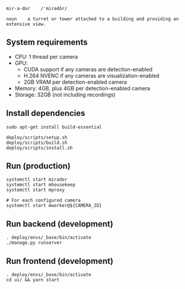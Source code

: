 ```
mir·a·dor    /ˈmirədôr/

noun    a turret or tower attached to a building and providing an extensive view.
```

## System requirements
- CPU: 1 thread per camera
- GPU:
  - CUDA support if any cameras are detection-enabled
  - H.264 NVENC if any cameras are visualization-enabled
  - 2GB VRAM per detection-enabled camera
- Memory: 4GB, plus 4GB per detection-enabled camera
- Storage: 32GB (not including recordings)

## Install dependencies
```shell
sudo apt-get install build-essential

deploy/scripts/setup.sh
deploy/scripts/build.sh
deploy/scripts/install.sh
```

## Run (production)
```shell
systemctl start mirador
systemctl start mhousekeep
systemctl start mproxy

# For each configured camera
systemctl start mworker@${CAMERA_ID}
```

## Run backend (development)
```shell
. deploy/envs/_base/bin/activate
./manage.py runserver
```

## Run frontend (development)
```shell
. deploy/envs/_base/bin/activate
cd ui/ && yarn start
```
